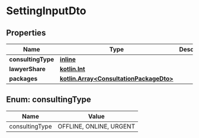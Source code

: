 # SettingInputDto

## Properties
Name | Type | Description | Notes
------------ | ------------- | ------------- | -------------
**consultingType** | [**inline**](#ConsultingTypeEnum) |  | 
**lawyerShare** | [**kotlin.Int**](.md) |  | 
**packages** | [**kotlin.Array&lt;ConsultationPackageDto&gt;**](ConsultationPackageDto.md) |  | 

<a name="ConsultingTypeEnum"></a>
## Enum: consultingType
Name | Value
---- | -----
consultingType | OFFLINE, ONLINE, URGENT
